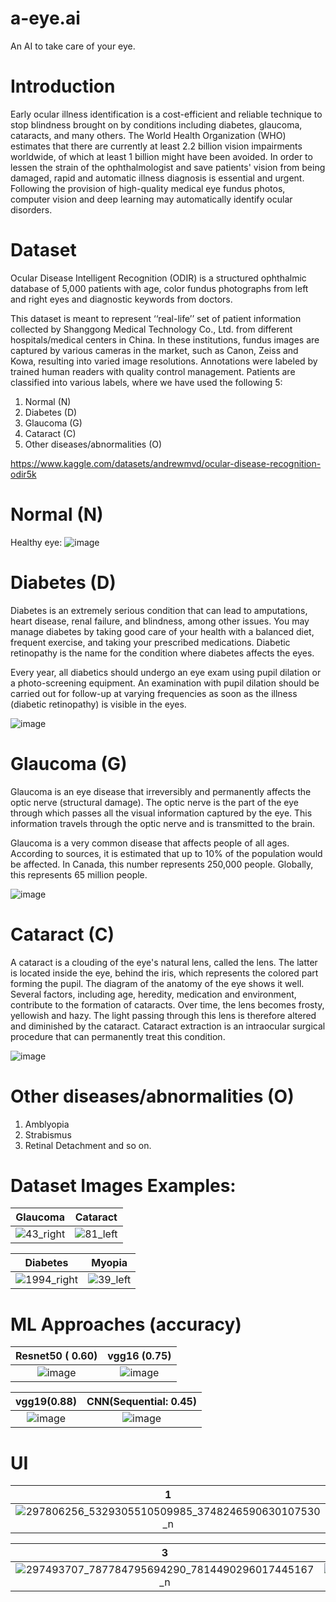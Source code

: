 # a-eye.ai
An AI to take care of your eye.


# Introduction

Early ocular illness identification is a cost-efficient and reliable technique to stop blindness brought on by conditions including diabetes, glaucoma, cataracts, and many others. The World Health Organization (WHO) estimates that there are currently at least 2.2 billion vision impairments worldwide, of which at least 1 billion might have been avoided. In order to lessen the strain of the ophthalmologist and save patients' vision from being damaged, rapid and automatic illness diagnosis is essential and urgent. Following the provision of high-quality medical eye fundus photos, computer vision and deep learning may automatically identify ocular disorders.


# Dataset
Ocular Disease Intelligent Recognition (ODIR) is a structured ophthalmic database of 5,000 patients with age, color fundus photographs from left and right eyes and diagnostic keywords from doctors.

This dataset is meant to represent ‘‘real-life’’ set of patient information collected by Shanggong Medical Technology Co., Ltd. from different hospitals/medical centers in China. In these institutions, fundus images are captured by various cameras in the market, such as Canon, Zeiss and Kowa, resulting into varied image resolutions.
Annotations were labeled by trained human readers with quality control management. Patients are classified into various labels, where we have used the following 5:

1. Normal (N)
2. Diabetes (D)
3. Glaucoma (G)
4. Cataract (C)
5. Other diseases/abnormalities (O)

https://www.kaggle.com/datasets/andrewmvd/ocular-disease-recognition-odir5k

# Normal (N)
Healthy eye:
![image](https://user-images.githubusercontent.com/83496813/183237522-aa147eba-3bcb-4d36-baa6-bbdcdce9c885.png)

# Diabetes (D)

Diabetes is an extremely serious condition that can lead to amputations, heart disease, renal failure, and blindness, among other issues. You may manage diabetes by taking good care of your health with a balanced diet, frequent exercise, and taking your prescribed medications. Diabetic retinopathy is the name for the condition where diabetes affects the eyes.

Every year, all diabetics should undergo an eye exam using pupil dilation or a photo-screening equipment. An examination with pupil dilation should be carried out for follow-up at varying frequencies as soon as the illness (diabetic retinopathy) is visible in the eyes.

![image](https://user-images.githubusercontent.com/83496813/183237104-2801e1d3-dcdf-486a-ae9c-4fa5490d5b0b.png)

# Glaucoma (G)

Glaucoma is an eye disease that irreversibly and permanently affects the optic nerve (structural damage). The optic nerve is the part of the eye through which passes all the visual information captured by the eye. This information travels through the optic nerve and is transmitted to the brain.

Glaucoma is a very common disease that affects people of all ages. According to sources, it is estimated that up to 10% of the population would be affected. In Canada, this number represents 250,000 people. Globally, this represents 65 million people.

![image](https://user-images.githubusercontent.com/83496813/183237163-2f54290a-7a19-4426-9cff-f311c9154f2e.png)

# Cataract (C)

A cataract is a clouding of the eye's natural lens, called the lens. The latter is located inside the eye, behind the iris, which represents the colored part forming the pupil. The diagram of the anatomy of the eye shows it well. Several factors, including age, heredity, medication and environment, contribute to the formation of cataracts. Over time, the lens becomes frosty, yellowish and hazy. The light passing through this lens is therefore altered and diminished by the cataract. Cataract extraction is an intraocular surgical procedure that can permanently treat this condition.

![image](https://user-images.githubusercontent.com/83496813/183237216-27385f25-50dd-4e16-bc32-ee6aacd243a4.png)

# Other diseases/abnormalities (O)
1. Amblyopia
2. Strabismus
3. Retinal Detachment and so on.

# Dataset Images Examples:

Glaucoma                   |  Cataract
:-------------------------:|:-------------------------:
![43_right](https://user-images.githubusercontent.com/83496813/183260534-74799061-67fd-4e31-8ec5-abccd7ebc132.jpg) |  ![81_left](https://user-images.githubusercontent.com/83496813/183260539-fe388a3f-8418-45c8-a5b0-0a9e3af6ba7a.jpg)


Diabetes                   |  Myopia
:-------------------------:|:-------------------------:
![1994_right](https://user-images.githubusercontent.com/83496813/183260544-cb8b64f4-07fb-4e42-98cc-3684edab43b5.jpg)  |  ![39_left](https://user-images.githubusercontent.com/83496813/183260556-018a602d-b917-488f-8e5d-1f97f8617df6.jpg)



# ML Approaches (accuracy)


Resnet50 ( 0.60)          |  vgg16 (0.75)
:------------------------:|:-------------------------:
![image](https://user-images.githubusercontent.com/83496813/183260986-a1dfa17f-8030-4458-9fab-8833e3062663.png) |  ![image](https://user-images.githubusercontent.com/83496813/183260873-605ad20f-e271-41a4-81f2-d5794b51fe00.png)


vgg19(0.88)                |  CNN(Sequential: 0.45)
:-------------------------:|:-------------------------:
![image](https://user-images.githubusercontent.com/83496813/183260913-003d4b08-e36d-4257-a782-96318197ed3a.png) |  ![image](https://user-images.githubusercontent.com/83496813/183260890-e3069359-f81c-49e1-af6a-79dfde75a10e.png)



# UI

1                          |  2
:-------------------------:|:-------------------------:
![297806256_5329305510509985_3748246590630107530_n](https://user-images.githubusercontent.com/83496813/183260304-9ec46b79-b217-4ef8-89b8-a7e180b34eb2.png) |  ![297798606_581235233442517_611944687425387908_n](https://user-images.githubusercontent.com/83496813/183260318-e8d42fa2-df0a-459d-aa62-acbb3b3a45d7.png)


3                          |  4
:-------------------------:|:-------------------------:
![297493707_787784795694290_7814490296017445167_n](https://user-images.githubusercontent.com/83496813/183260330-e4183d6d-b1a3-4ba1-8b93-582f26c1119b.png)  |  ![296912725_588262166008766_8769017134642947979_n](https://user-images.githubusercontent.com/83496813/183260336-f9d2d442-8531-4fa8-9e08-fec8c53031a2.png)



